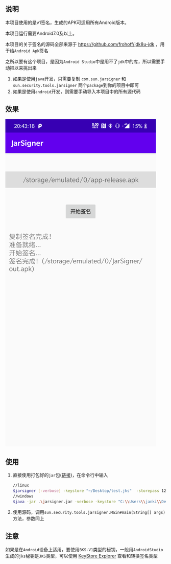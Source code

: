 ## 说明

本项目使用的是v1签名，生成的APK可适用所有Android版本。

本项目运行需要Android7.0及以上。

本项目的关于签名的源码全部来源于 https://github.com/frohoff/jdk8u-jdk ，用于给`Android Apk`签名

之所以要有这个项目，是因为`Android Studio`中是用不了`jdk`中的库，所以需要手动把以来挑出来

1. 如果是使用`java`开发，只需要复制 `com.sun.jarsigner` 和 `sun.security.tools.jarsigner` 两个`package`到你的项目中即可
2. 如果是使用`android`开发，则需要手动导入本项目中的所有源代码

## 效果

![image-20200317204332430](README.assets/image-20200317204332430.png)

## 使用

1. 直接使用打包好的`jar`包([链接](https://github.com/JankingWon/JarSigner/releases))，在命令行中输入

   ```bash
   //linux
   $jarsigner [-verbose] -keystore "~/Desktop/test.jks"  -storepass 123456  -keyPass 123456 -signedjar "~/Desktop/test.apk" "~/Desktop/unsigned.apk" test
   //windows
   $java -jar .\jarsigner.jar -verbose -keystore "C:\\Users\\janki\\Desktop\\test.jks"  -storepass 123456  -keyPass 123456 -signedjar "C:\\Users\\janki\\Desktop\\test.apk" "C:\\Users\\janki\\Desktop\\unsigned.apk" test
   ```

2. 使用源码，调用`sun.security.tools.jarsigner.Main#main(String[] args)`方法，参数同上

## 注意
如果是在`Android`设备上适用，要使用`BKS-V1`类型的秘钥，一般用`AndroidStudio`生成的`jks`秘钥是`JKS`类型，可以使用 [KeyStore Explorer](https://keystore-explorer.org/) 查看和转换签名类型
